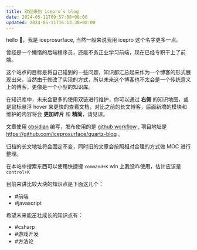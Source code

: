 ```yaml
---
title: 欢迎来到 icepro`s blog
date: 2024-05-11T09:57:08+08:00
updated: 2024-05-11T16:13:38+08:00
---
```


hello 👋，我是 iceprosurface, 当然一般来说我用 icepro 这个名字更多一点。

曾经是一个懒惰的后端程序员，还能不务正业学习前端，现在已经专职干上了前端。

这个站点的目标是将自己碰到的一些问题，知识都汇总起来作为一个博客的形式展现出来，当然由于修改了实现的方式，所以未来这个博客也不太会是一个传统意义上的博客，更像是一个小型的知识库。

在知识库中，未来会更多的使用双链进行维护，你可以通过 **右侧** 的知识地图，或是鼠标悬浮 hover 来更快的查看文档，对比之前的长文博客，后面新增的模块和维护的内容将会 **更加碎片** 和 **精简**，请见谅。

文章使用 [obsidian](https://obsidian.md/) 编写，发布使用的是 [github workflow](https://docs.github.com/en/actions/using-workflows) , 项目地址是 https://github.com/iceprosurface/quartz-blog 。

归档的长文地址将会固定不变，同时旧的文章会按照相对合理的方式做 MOC 进行整理。

在本站中搜索东西可以使用快捷键 `command+K` win 上我没咋使用，估计应该是 `control+K`

目前来讲比较大块的知识点是下面这几个：

+ #前端 
+ #javascript 

希望未来能茁壮成长的知识点有：
+ #csharp 
+ #游戏开发 
+ #方法论 